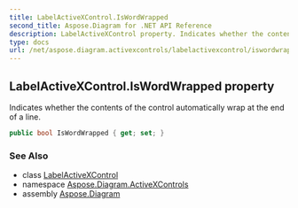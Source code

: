 ```yaml
---
title: LabelActiveXControl.IsWordWrapped
second_title: Aspose.Diagram for .NET API Reference
description: LabelActiveXControl property. Indicates whether the contents of the control automatically wrap at the end of a line
type: docs
url: /net/aspose.diagram.activexcontrols/labelactivexcontrol/iswordwrapped/
---
```

## LabelActiveXControl.IsWordWrapped property

Indicates whether the contents of the control automatically wrap at the end of a line.

```csharp
public bool IsWordWrapped { get; set; }
```

### See Also

* class [LabelActiveXControl](../)
* namespace [Aspose.Diagram.ActiveXControls](../../labelactivexcontrol/)
* assembly [Aspose.Diagram](../../../)


